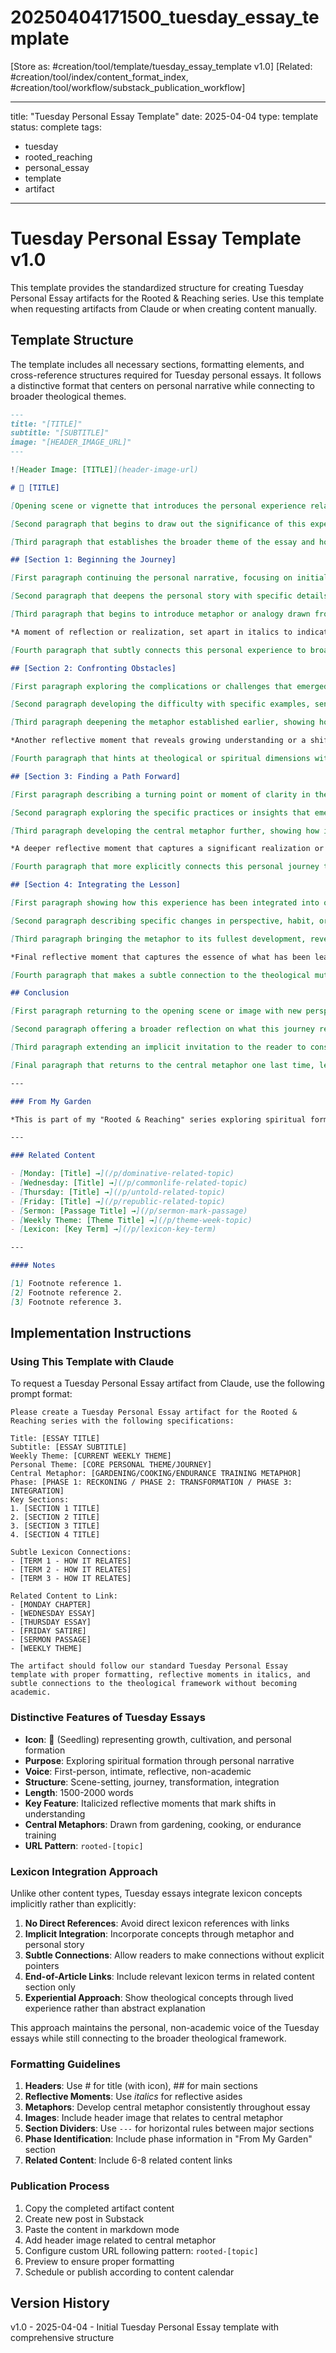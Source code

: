# 20250404171500_tuesday_essay_template
[Store as: #creation/tool/template/tuesday_essay_template v1.0]
[Related: #creation/tool/index/content_format_index, #creation/tool/workflow/substack_publication_workflow]

---
title: "Tuesday Personal Essay Template"
date: 2025-04-04
type: template
status: complete
tags:
  - tuesday
  - rooted_reaching
  - personal_essay
  - template
  - artifact
---

# Tuesday Personal Essay Template v1.0

This template provides the standardized structure for creating Tuesday Personal Essay artifacts for the Rooted & Reaching series. Use this template when requesting artifacts from Claude or when creating content manually.

## Template Structure

The template includes all necessary sections, formatting elements, and cross-reference structures required for Tuesday personal essays. It follows a distinctive format that centers on personal narrative while connecting to broader theological themes.

```markdown
---
title: "[TITLE]"
subtitle: "[SUBTITLE]"
image: "[HEADER_IMAGE_URL]"
---

![Header Image: [TITLE]](header-image-url)

# 🌱 [TITLE]

[Opening scene or vignette that introduces the personal experience related to the essay's theme. This should be vivid, specific, and grounded in sensory details that immerse the reader in a particular moment.]

[Second paragraph that begins to draw out the significance of this experience. This should start to reveal why this personal story matters beyond its immediate context.]

[Third paragraph that establishes the broader theme of the essay and how it connects to the weekly theme. This should be subtle rather than explicit, allowing the personal narrative to carry the thematic weight.]

## [Section 1: Beginning the Journey]

[First paragraph continuing the personal narrative, focusing on initial encounters with the challenge or opportunity at the heart of the essay.]

[Second paragraph that deepens the personal story with specific details, dialogue, or inner thoughts that reveal the stakes involved.]

[Third paragraph that begins to introduce metaphor or analogy drawn from gardening, cooking, or endurance training that will develop throughout the essay. This should feel organic to the narrative rather than forced.]

*A moment of reflection or realization, set apart in italics to indicate a shift in perspective or a key insight.*

[Fourth paragraph that subtly connects this personal experience to broader patterns without becoming explicitly theological or political. The connection should be implied rather than stated.]

## [Section 2: Confronting Obstacles]

[First paragraph exploring the complications or challenges that emerged in this personal journey.]

[Second paragraph developing the difficulty with specific examples, sensory details, or dialogue that makes the challenge concrete.]

[Third paragraph deepening the metaphor established earlier, showing how it illuminates the nature of the challenge being faced.]

*Another reflective moment that reveals growing understanding or a shift in perspective, again set in italics.*

[Fourth paragraph that hints at theological or spiritual dimensions without becoming academic or abstract. The insight should feel earned through experience rather than imposed from outside.]

## [Section 3: Finding a Path Forward]

[First paragraph describing a turning point or moment of clarity in the personal narrative.]

[Second paragraph exploring the specific practices or insights that emerged from this turning point. Be concrete and practical rather than abstract.]

[Third paragraph developing the central metaphor further, showing how it reveals new dimensions of understanding.]

*A deeper reflective moment that captures a significant realization or transformation, set in italics.*

[Fourth paragraph that more explicitly connects this personal journey to broader spiritual formation, though still primarily through the lens of personal experience rather than abstract theology.]

## [Section 4: Integrating the Lesson]

[First paragraph showing how this experience has been integrated into ongoing life and practice.]

[Second paragraph describing specific changes in perspective, habit, or relationship that have resulted from this journey.]

[Third paragraph bringing the metaphor to its fullest development, revealing how it illuminates not just this specific experience but a broader pattern of spiritual formation.]

*Final reflective moment that captures the essence of what has been learned, set in italics.*

[Fourth paragraph that makes a subtle connection to the theological mutations without naming them explicitly. Show how this personal journey offers an alternative to dominant patterns without becoming polemical.]

## Conclusion

[First paragraph returning to the opening scene or image with new perspective, creating a sense of narrative completion.]

[Second paragraph offering a broader reflection on what this journey reveals about spiritual formation or human flourishing.]

[Third paragraph extending an implicit invitation to the reader to consider their own experience in light of this narrative.]

[Final paragraph that returns to the central metaphor one last time, leaving the reader with a vivid image that encapsulates the essay's meaning.]

---

### From My Garden

*This is part of my "Rooted & Reaching" series exploring spiritual formation through the metaphors of gardening, cooking, and endurance training. This essay belongs to the [Phase 1: Reckoning & Foundation / Phase 2: Transformation Practices / Phase 3: Integration & Flourishing] collection, where I explore [brief description of the phase's focus].*

---

### Related Content

- [Monday: [Title] →](/p/dominative-related-topic)
- [Wednesday: [Title] →](/p/commonlife-related-topic)
- [Thursday: [Title] →](/p/untold-related-topic)
- [Friday: [Title] →](/p/republic-related-topic)
- [Sermon: [Passage Title] →](/p/sermon-mark-passage)
- [Weekly Theme: [Theme Title] →](/p/theme-week-topic)
- [Lexicon: [Key Term] →](/p/lexicon-key-term)

---

#### Notes

[1] Footnote reference 1.  
[2] Footnote reference 2.  
[3] Footnote reference 3.
```

## Implementation Instructions

### Using This Template with Claude

To request a Tuesday Personal Essay artifact from Claude, use the following prompt format:

```
Please create a Tuesday Personal Essay artifact for the Rooted & Reaching series with the following specifications:

Title: [ESSAY TITLE]
Subtitle: [ESSAY SUBTITLE]
Weekly Theme: [CURRENT WEEKLY THEME]
Personal Theme: [CORE PERSONAL THEME/JOURNEY]
Central Metaphor: [GARDENING/COOKING/ENDURANCE TRAINING METAPHOR]
Phase: [PHASE 1: RECKONING / PHASE 2: TRANSFORMATION / PHASE 3: INTEGRATION]
Key Sections:
1. [SECTION 1 TITLE]
2. [SECTION 2 TITLE]
3. [SECTION 3 TITLE]
4. [SECTION 4 TITLE]

Subtle Lexicon Connections:
- [TERM 1 - HOW IT RELATES]
- [TERM 2 - HOW IT RELATES]
- [TERM 3 - HOW IT RELATES]

Related Content to Link:
- [MONDAY CHAPTER]
- [WEDNESDAY ESSAY]
- [THURSDAY ESSAY]
- [FRIDAY SATIRE]
- [SERMON PASSAGE]
- [WEEKLY THEME]

The artifact should follow our standard Tuesday Personal Essay template with proper formatting, reflective moments in italics, and subtle connections to the theological framework without becoming academic.
```

### Distinctive Features of Tuesday Essays

- **Icon**: 🌱 (Seedling) representing growth, cultivation, and personal formation
- **Purpose**: Exploring spiritual formation through personal narrative
- **Voice**: First-person, intimate, reflective, non-academic
- **Structure**: Scene-setting, journey, transformation, integration
- **Length**: 1500-2000 words
- **Key Feature**: Italicized reflective moments that mark shifts in understanding
- **Central Metaphors**: Drawn from gardening, cooking, or endurance training
- **URL Pattern**: `rooted-[topic]`

### Lexicon Integration Approach

Unlike other content types, Tuesday essays integrate lexicon concepts implicitly rather than explicitly:

1. **No Direct References**: Avoid direct lexicon references with links
2. **Implicit Integration**: Incorporate concepts through metaphor and personal story
3. **Subtle Connections**: Allow readers to make connections without explicit pointers
4. **End-of-Article Links**: Include relevant lexicon terms in related content section only
5. **Experiential Approach**: Show theological concepts through lived experience rather than abstract explanation

This approach maintains the personal, non-academic voice of the Tuesday essays while still connecting to the broader theological framework.

### Formatting Guidelines

1. **Headers**: Use # for title (with icon), ## for main sections
2. **Reflective Moments**: Use *italics* for reflective asides
3. **Metaphors**: Develop central metaphor consistently throughout essay
4. **Images**: Include header image that relates to central metaphor
5. **Section Dividers**: Use `---` for horizontal rules between major sections
6. **Phase Identification**: Include phase information in "From My Garden" section
7. **Related Content**: Include 6-8 related content links

### Publication Process

1. Copy the completed artifact content
2. Create new post in Substack
3. Paste the content in markdown mode
4. Add header image related to central metaphor
5. Configure custom URL following pattern: `rooted-[topic]`
6. Preview to ensure proper formatting
7. Schedule or publish according to content calendar

## Version History

v1.0 - 2025-04-04 - Initial Tuesday Personal Essay template with comprehensive structure